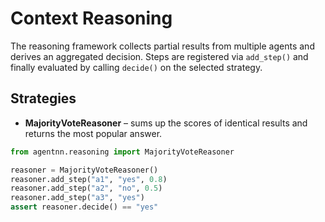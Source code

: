 # Context Reasoning

The reasoning framework collects partial results from multiple agents and derives
an aggregated decision. Steps are registered via `add_step()` and finally
evaluated by calling `decide()` on the selected strategy.

## Strategies

- **MajorityVoteReasoner** – sums up the scores of identical results and returns
the most popular answer.

```python
from agentnn.reasoning import MajorityVoteReasoner

reasoner = MajorityVoteReasoner()
reasoner.add_step("a1", "yes", 0.8)
reasoner.add_step("a2", "no", 0.5)
reasoner.add_step("a3", "yes")
assert reasoner.decide() == "yes"
```
